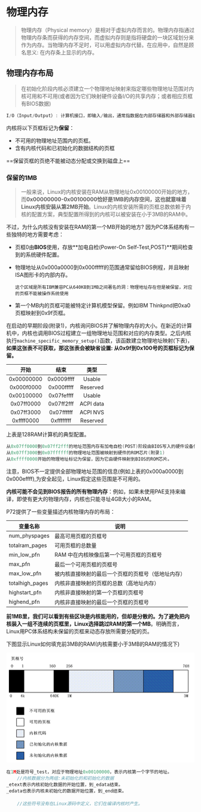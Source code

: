 # 物理内存

> 物理内存（Physical memory）是相对于虚拟内存而言的。物理内存指通过物理内存条而获得的内存空间，而虚拟内存则是指将硬盘的一块区域划分来作为内存。当物理内存不足时，可以用虚拟内存代替。在应用中，自然是顾名思义: 在内存条上显示的内存。



## 物理内存布局

> 在初始化阶段内核必须建立一个物理地址映射来指定哪些物理地址范围对内核可用和不可用(或者因为它们映射硬件设备I/O的共享内存；或者相应页框有BIOS数据)

```c
I/O（Input/Output）: 计算机接口，即输入/输出，通常指数据在内部存储器和外部存储器或其他周边设备之间的输入和输出。
```

内核将以下页框标记为**保留**：

- 不可用的物理地址范围内的页框。
- 含有内核代码和已初始化的数据结构的页框

==保留页框的页绝不能被动态分配或交换到磁盘上==



### 保留的1MB

> 一般来说，Linux的内核安装在RAM从物理地址0x00100000开始的地方，而**0x00000000-0x00100000恰好是1MB的内存空间，这也就意味着Linux内核安装从第2MB开始**。Linux的内核安装所需的页框总数依赖于内核的配置方案，典型配置所得到的内核可以被安装在小于3MB的RAM中。

不过，为什么内核没有安装在RAM的第一个MB开始的地方? 因为PC体系结构有一些独特的地方需要考虑：

- 页框0由**BIOS**使用，存放**加电自检(Power-On Self-Test,POST)**期间检查到的系统硬件配置。

- 物理地址从0x000a0000到0x000fffff的范围通常留给BIOS例程，并且映射ISA图形卡的内部内存。

  ``这个区域是所有IBM兼容PC从640KB到1MB之间著名的洞：物理地址存在但是被保留，对应的页框不能被操作系统使用``

- 第一个MB内的页框可能被特定计算机模型保留。例如IBM Thinkpnd把0xa0页框映射到0x9f页框。







在启动的早期阶段(附录1)，内核询问BIOS并了解物理内存的大小。在新近的计算机中，内核也调用BIOS过程建立一组物理地址范围和对应的内存类型。之后内核执行``machine_specific_memory_setup()``函数，该函数建立物理地址映射(下表)，**如果这张表不可获取，那这张表会被缺省设置: 从0x9f到0x100号的页框标记为保留。**

|    开始    |    结束    |   类型    |
| :--------: | :--------: | :-------: |
| 0x00000000 | 0x0009ffff |  Usable   |
| 0x000f0000 | 0x000fffff | Reserved  |
| 0x00100000 | 0x07feffff |  Usable   |
| 0x07ff0000 | 0x07ff2fff | ACPI data |
| 0x07ff3000 | 0x07ffffff | ACPI NVS  |
| 0xffff0000 | 0xffffffff | Reserved  |

上表是128RAM计算机的典型配置。

```c
从0x07ff0000到0x07ff2fff的地址范围内存有加电自检(POST)阶段由BIOS写入的硬件设备信息，在初始化阶段，内核将这些数据拷贝到一个合适的内核数据结构中，并认为这些页框是可用的。
从0x07ff3000到0x07ffffff的物理地址范围被映射到硬件的ROM芯片(附录1)
从0xffff0000开始的物理地址标记为保留，因为它由硬件映射到BIOS的ROM芯片。
```

注意，BIOS不一定提供全部物理地址范围的信息(例如上表的0x000a0000到0x000effff),为安全起见，Linux假定这些范围是不可用的。





**内核可能不会见到BIOS报告的所有物理内存**：例如，如果未使用PAE支持来编译，即使有更大的物理内存，内核也只能寻址4GB大小的RAM。

P72提供了一些变量描述内核物理内存的布局：

| 变量名称        | 说明                                               |
| --------------- | -------------------------------------------------- |
| num_physpages   | 最高可用页框的页框号                               |
| totalram_pages  | 可用页框的总数量                                   |
| min_low_pfn     | RAM 中在内核映像后第一个可用页框的页框号           |
| max_pfn         | 最后一个可用页框的页框号                           |
| max_low_pfn     | 被内核直接映射的最后一个页框的页框号（低地址内存） |
| totalhigh_pages | 内核非直接映射的页框的总数（高地址内存）           |
| highstart_pfn   | 内核非直接映射的第一个页框的页框号                 |
| highend_pfn     | 内核非直接映射的最后一个页框的页框号               |



**前1MB里，我们可以看到有些区块是内核能用的，但却是分散的。为了避免把内核装入一组不连续的页框里，Linux选择跳过RAM的第一个MB**。明确而言，Linux用PC体系结构未保留的页框来动态存放所需要分配的页。





下图显示Linux如何填充前3MB的RAM(内核需要小于3MB的RAM的情况下)

![内存布局](内存寻址7_物理内存.assets/img_79cdb52217e693227ce1e960b6d45f5a.gif)

```c
在1M处是符号_test，对应于物理地址0x00100000，表示内核第一个字节的地址。
    //内核数据分为两组:未初始化的和初始化的数据
_etext表示内核初始化数据的开始位置，到_edata结束。
_edata也表示内核未初始化的数据开始位置，到_end结束。
    
    //这些符号没有在Linux源码中定义，它们在编译内核时产生。
```

